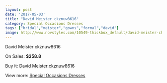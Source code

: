 ```yaml
---
layout: post
date: '2017-05-03'
title: "David Meister ckznuw8616"
category: Special Occasions Dresses
tags: ["bridal","meister","gowns","formal","david"]
image: http://www.novstyles.com/10549-thickbox_default/david-meister-ckznuw8616.jpg
---
```

David Meister ckznuw8616

On Sales: **$258.8**
<a href="https://www.novstyles.com/en/special-occasions-dresses/7583-david-meister-ckznuw8616.html"><amp-img layout="responsive" width="600" height="600" src="//www.novstyles.com/10549-thickbox_default/david-meister-ckznuw8616.jpg" alt="David Meister ckznuw8616 0" /></a>

Buy it: [David Meister ckznuw8616](https://www.novstyles.com/en/special-occasions-dresses/7583-david-meister-ckznuw8616.html "David Meister ckznuw8616")

View more: [Special Occasions Dresses](https://www.novstyles.com/en/51-special-occasions-dresses "Special Occasions Dresses")